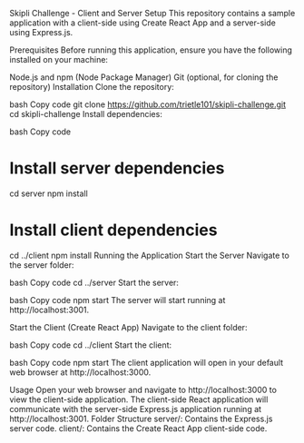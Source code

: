 Skipli Challenge - Client and Server Setup
This repository contains a sample application with a client-side using Create React App and a server-side using Express.js.

Prerequisites
Before running this application, ensure you have the following installed on your machine:

Node.js and npm (Node Package Manager)
Git (optional, for cloning the repository)
Installation
Clone the repository:

bash
Copy code
git clone https://github.com/trietle101/skipli-challenge.git
cd skipli-challenge
Install dependencies:

bash
Copy code
# Install server dependencies
cd server
npm install

# Install client dependencies
cd ../client
npm install
Running the Application
Start the Server
Navigate to the server folder:

bash
Copy code
cd ../server
Start the server:

bash
Copy code
npm start
The server will start running at http://localhost:3001.

Start the Client (Create React App)
Navigate to the client folder:

bash
Copy code
cd ../client
Start the client:

bash
Copy code
npm start
The client application will open in your default web browser at http://localhost:3000.

Usage
Open your web browser and navigate to http://localhost:3000 to view the client-side application.
The client-side React application will communicate with the server-side Express.js application running at http://localhost:3001.
Folder Structure
server/: Contains the Express.js server code.
client/: Contains the Create React App client-side code.
